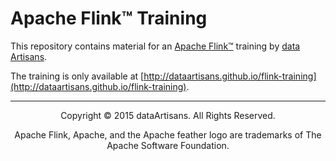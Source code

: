 # Apache Flink™ Training

This repository contains material for an [Apache Flink™](http://flink.apache.org) training by [data Artisans](http://www.data-artisans.com).

The training is only available at [http://dataartisans.github.io/flink-training](http://dataartisans.github.io/flink-training).

<hr>

<center>
Copyright &copy; 2015 dataArtisans. All Rights Reserved.

Apache Flink, Apache, and the Apache feather logo are trademarks of The Apache Software Foundation.
</center>
